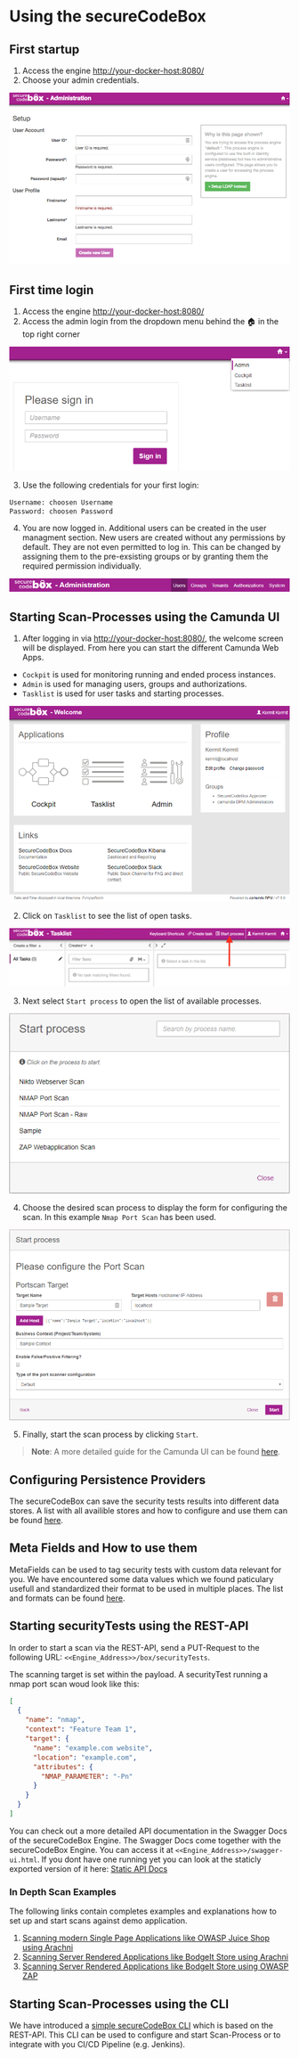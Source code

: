 # Using the secureCodeBox

## First startup

1.  Access the engine [http://your-docker-host:8080/](http://localhost:8080)
2.  Choose your admin credentials.

![Admin setup ](..//resources/first_startup_screen.png)

## First time login

1.  Access the engine [http://your-docker-host:8080/](http://localhost:8080)
2.  Access the admin login from the dropdown menu behind the 🏠 in the top right corner

![Admin Section](../resources/adminSection.png)

3.  Use the following credentials for your first login:

```
Username: choosen Username
Password: choosen Password
```
4. You are now logged in. Additional users can be created in the user managment section. New users are created without any permissions by default. They are not even permitted to log in. This can be changed by assigning them to the pre-exsisting groups or by granting them the required permission individually.

![User management](../resources/userManagement.png)

## Starting Scan-Processes using the Camunda UI

1.  After logging in via [http://your-docker-host:8080/](http://localhost:8080), the welcome screen will be displayed. From here you can start the different Camunda Web Apps.

- `Cockpit` is used for monitoring running and ended process instances.
- `Admin` is used for managing users, groups and authorizations.
- `Tasklist` is used for user tasks and starting processes.

![Camunda Welcome Screen](../resources/welcome.png)

2.  Click on `Tasklist` to see the list of open tasks.

![Camunda Tasklist Screen](../resources/tasklist.png)

3.  Next select `Start process` to open the list of available processes.

![List of process definitions](../resources/processDefinitions.png)

4.  Choose the desired scan process to display the form for configuring the scan. In this example `Nmap Port Scan` has been used.

![Configure a scan](../resources/configureScan.png)

5.  Finally, start the scan process by clicking `Start`.

> **Note**: A more detailed guide for the Camunda UI can be found [here][camundawebapps].

[camundawebapps]: https://docs.camunda.org/manual/7.8/webapps/

## Configuring Persistence Providers

The secureCodeBox can save the security tests results into different data stores. A list with all availible stores and how to configure and use them can be found [here](./persistence/README.md).

## Meta Fields and How to use them

MetaFields can be used to tag security tests with custom data relevant for you. We have encountered some data values which we found paticulary usefull and standardized their format to be used in multiple places. The list and formats can be found [here](./metafields/README.md).

## Starting securityTests using the REST-API

In order to start a scan via the REST-API, send a PUT-Request to the following URL:
`<<Engine_Address>>/box/securityTests`.

The scanning target is set within the payload. A securityTest running a nmap port scan woud look like this:

```json
[
  {
    "name": "nmap",
    "context": "Feature Team 1",
    "target": {
      "name": "example.com website",
      "location": "example.com",
      "attributes": {
        "NMAP_PARAMETER": "-Pn"
      }
    }
  }
]
```

You can check out a more detailed API documentation in the Swagger Docs of the secureCodeBox Engine. The Swagger Docs come together with the secureCodeBox Engine. You can access it at `<<Engine_Address>>/swagger-ui.html`. If you dont have one running yet you can look at the staticly exported version of it here: [Static API Docs](../developer-guide/api-doc.md)

### In Depth Scan Examples

The following links contain completes examples and explanations how to set up and start scans against demo application.

1.  [Scanning modern Single Page Applications like OWASP Juice Shop using Arachni](./usage-examples/arachni-juice-shop-example.md)
2.  [Scanning Server Rendered Applications like BodgeIt Store using Arachni](./usage-examples/arachni-bodgeit-example.md)
3.  [Scanning Server Rendered Applications like BodgeIt Store using OWASP ZAP](./usage-examples/zap-bodgeit-example.md)

## Starting Scan-Processes using the CLI

We have introduced a [simple secureCodeBox CLI](../../cli/README.md) which is based on the REST-API. This CLI can be used to configure and start Scan-Process or to integrate with you CI/CD Pipeline (e.g. Jenkins).
